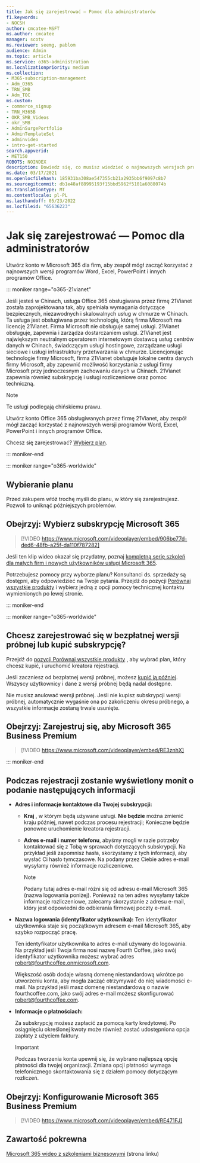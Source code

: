 ```yaml
---
title: Jak się zarejestrować — Pomoc dla administratorów
f1.keywords:
- NOCSH
author: cmcatee-MSFT
ms.author: cmcatee
manager: scotv
ms.reviewer: seemg, pablom
audience: Admin
ms.topic: article
ms.service: o365-administration
ms.localizationpriority: medium
ms.collection:
- M365-subscription-management
- Adm_O365
- TRN_SMB
- Adm_TOC
ms.custom:
- commerce_signup
- TRN_M365B
- OKR_SMB_Videos
- okr_SMB
- AdminSurgePortfolio
- AdminTemplateSet
- adminvideo
- intro-get-started
search.appverid:
- MET150
ROBOTS: NOINDEX
description: Dowiedz się, co musisz wiedzieć o najnowszych wersjach programów Office przed przejściem przez proces tworzenia konta dla Office 365.
ms.date: 03/17/2021
ms.openlocfilehash: 185931ba308ae547355cb21a2935bb6f9097c8b7
ms.sourcegitcommit: db1e48af88995193f15bbd5962f5101a6088074b
ms.translationtype: MT
ms.contentlocale: pl-PL
ms.lasthandoff: 05/23/2022
ms.locfileid: "65636223"
---
```

# <a name="how-to-sign-up---admin-help"></a>Jak się zarejestrować — Pomoc dla administratorów

Utwórz konto w Microsoft 365 dla firm, aby zespół mógł zacząć korzystać z najnowszych wersji programów Word, Excel, PowerPoint i innych programów Office.

::: moniker range="o365-21vianet"

Jeśli jesteś w Chinach, usługa Office 365 obsługiwana przez firmę 21Vianet została zaprojektowana tak, aby spełniała wymagania dotyczące bezpiecznych, niezawodnych i skalowalnych usług w chmurze w Chinach. Ta usługa jest obsługiwana przez technologię, którą firma Microsoft ma licencję 21Vianet. Firma Microsoft nie obsługuje samej usługi. 21Vianet obsługuje, zapewnia i zarządza dostarczaniem usługi. 21Vianet jest największym neutralnym operatorem internetowym dostawcą usług centrów danych w Chinach, świadczącym usługi hostingowe, zarządzane usługi sieciowe i usługi infrastruktury przetwarzania w chmurze. Licencjonując technologie firmy Microsoft, firma 21Vianet obsługuje lokalne centra danych firmy Microsoft, aby zapewnić możliwość korzystania z usługi firmy Microsoft przy jednoczesnym zachowaniu danych w Chinach. 21Vianet zapewnia również subskrypcję i usługi rozliczeniowe oraz pomoc techniczną.
  
> [!NOTE]
> Te usługi podlegają chińskiemu prawu.
  
Utwórz konto Office 365 obsługiwanych przez firmę 21Vianet, aby zespół mógł zacząć korzystać z najnowszych wersji programów Word, Excel, PowerPoint i innych programów Office.
  
Chcesz się zarejestrować? [Wybierz plan](https://products.office.com/zh-cn/business/compare-office-365-for-business-plans).
  
::: moniker-end

::: moniker range="o365-worldwide"
## <a name="choose-a-plan"></a>Wybieranie planu

Przed zakupem włóż trochę myśli do planu, w który się zarejestrujesz. Pozwoli to uniknąć późniejszych problemów.

## <a name="watch-choose-a-microsoft-365-subscription"></a>Obejrzyj: Wybierz subskrypcję Microsoft 365

> [!VIDEO https://www.microsoft.com/videoplayer/embed/906be77d-ded6-48fb-a25f-da110f787282]

Jeśli ten klip wideo okazał się przydatny, poznaj [kompletną serię szkoleń dla małych firm i nowych użytkowników usługi Microsoft 365](../../business-video/index.yml).

Potrzebujesz pomocy przy wyborze planu? Konsultanci ds. sprzedaży są dostępni, aby odpowiedzieć na Twoje pytania. Przejdź do pozycji [Porównaj wszystkie produkty](https://products.office.com/compare-all-microsoft-office-products?tab=2) i wybierz jedną z opcji pomocy technicznej kontaktu wymienionych po lewej stronie.
  
::: moniker-end

::: moniker range="o365-worldwide"

## <a name="ready-to-sign-up-for-a-free-trial-or-buy-a-subscription"></a>Chcesz zarejestrować się w bezpłatnej wersji próbnej lub kupić subskrypcję?

Przejdź do [pozycji Porównaj wszystkie produkty](https://products.office.com/compare-all-microsoft-office-products?tab=2) , aby wybrać plan, który chcesz kupić, i uruchomić kreatora rejestracji. 
  
Jeśli zaczniesz od bezpłatnej wersji próbnej, możesz [kupić ją później](../../commerce/try-or-buy-microsoft-365.md). Wszyscy użytkownicy i dane z wersji próbnej będą nadal dostępne.
  
Nie musisz anulować wersji próbnej. Jeśli nie kupisz subskrypcji wersji próbnej, automatycznie wygaśnie ona po zakończeniu okresu próbnego, a wszystkie informacje zostaną trwale usunięte.

## <a name="watch-sign-up-for-microsoft-365-business-premium"></a>Obejrzyj: Zarejestruj się, aby Microsoft 365 Business Premium

> [!VIDEO https://www.microsoft.com/videoplayer/embed/RE3znhX]

::: moniker-end

## <a name="youll-be-asked-for-the-following-information-when-you-sign-up"></a>Podczas rejestracji zostanie wyświetlony monit o podanie następujących informacji

- **Adres i informacje kontaktowe dla Twojej subskrypcji:**

  - **Kraj** , w którym będą używane usługi. **Nie będzie** można zmienić kraju później, nawet podczas procesu rejestracji; Konieczne będzie ponowne uruchomienie kreatora rejestracji.

  - **Adres e-mail** i **numer telefonu**, abyśmy mogli w razie potrzeby kontaktować się z Tobą w sprawach dotyczących subskrypcji. Na przykład jeśli zapomnisz hasła, skorzystamy z tych informacji, aby wysłać Ci hasło tymczasowe. Na podany przez Ciebie adres e-mail wysyłamy również informacje rozliczeniowe.

    > [!NOTE]
    > Podany tutaj adres e-mail różni się od adresu e-mail Microsoft 365 (nazwa logowania poniżej). Ponieważ na ten adres wysyłamy także informacje rozliczeniowe, zalecamy skorzystanie z adresu e-mail, który jest odpowiedni do odbierania firmowej poczty e-mail.
  
- **Nazwa logowania (identyfikator użytkownika):** Ten identyfikator użytkownika staje się początkowym adresem e-mail Microsoft 365, aby szybko rozpocząć pracę.

    Ten identyfikator użytkownika to adres e-mail używany do logowania. Na przykład jeśli Twoja firma nosi nazwę Fourth Coffee, jako swój identyfikator użytkownika możesz wybrać adres robert@fourthcoffee.onmicrosoft.com.

    Większość osób dodaje własną domenę niestandardową wkrótce po utworzeniu konta, aby mogła zacząć otrzymywać do niej wiadomości e-mail. Na przykład jeśli masz domenę niestandardową o nazwie fourthcoffee.com, jako swój adres e-mail możesz skonfigurować robert@fourthcoffee.com.

- **Informacje o płatnościach:**

    Za subskrypcję możesz zapłacić za pomocą karty kredytowej. Po osiągnięciu określonej kwoty może również zostać udostępniona opcja zapłaty z użyciem faktury.

    > [!IMPORTANT]
    >  Podczas tworzenia konta upewnij się, że wybrano najlepszą opcję płatności dla twojej organizacji. Zmiana opcji płatności wymaga telefonicznego skontaktowania się z działem pomocy dotyczącym rozliczeń.

## <a name="watch-set-up-microsoft-365-business-premium"></a>Obejrzyj: Konfigurowanie Microsoft 365 Business Premium

> [!VIDEO https://www.microsoft.com/videoplayer/embed/RE471FJ]

## <a name="related-content"></a>Zawartość pokrewna

[Microsoft 365 wideo z szkoleniami biznesowymi](../../business-video/index.yml) (strona linku)
